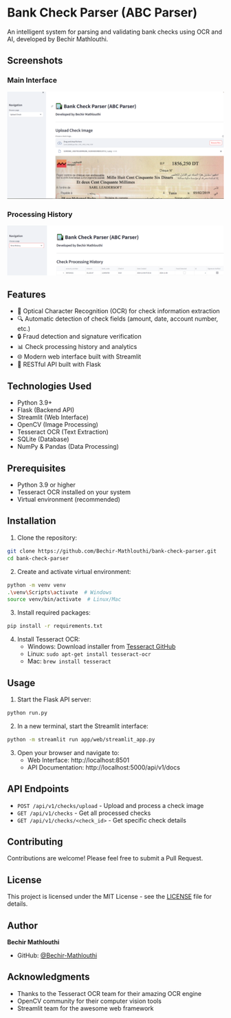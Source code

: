 # Bank Check Parser (ABC Parser)

An intelligent system for parsing and validating bank checks using OCR and AI, developed by Bechir Mathlouthi.

## Screenshots

### Main Interface
![Main Interface](screenshots/1.PNG)


### Processing History
![Processing History](screenshots/2.png)

## Features

- 📝 Optical Character Recognition (OCR) for check information extraction
- 🔍 Automatic detection of check fields (amount, date, account number, etc.)
- 🔒 Fraud detection and signature verification
- 📊 Check processing history and analytics
- 🌐 Modern web interface built with Streamlit
- 🚀 RESTful API built with Flask

## Technologies Used

- Python 3.9+
- Flask (Backend API)
- Streamlit (Web Interface)
- OpenCV (Image Processing)
- Tesseract OCR (Text Extraction)
- SQLite (Database)
- NumPy & Pandas (Data Processing)

## Prerequisites

- Python 3.9 or higher
- Tesseract OCR installed on your system
- Virtual environment (recommended)

## Installation

1. Clone the repository:
```bash
git clone https://github.com/Bechir-Mathlouthi/bank-check-parser.git
cd bank-check-parser
```

2. Create and activate virtual environment:
```bash
python -m venv venv
.\venv\Scripts\activate  # Windows
source venv/bin/activate  # Linux/Mac
```

3. Install required packages:
```bash
pip install -r requirements.txt
```

4. Install Tesseract OCR:
   - Windows: Download installer from [Tesseract GitHub](https://github.com/UB-Mannheim/tesseract/wiki)
   - Linux: `sudo apt-get install tesseract-ocr`
   - Mac: `brew install tesseract`

## Usage

1. Start the Flask API server:
```bash
python run.py
```

2. In a new terminal, start the Streamlit interface:
```bash
python -m streamlit run app/web/streamlit_app.py
```

3. Open your browser and navigate to:
   - Web Interface: http://localhost:8501
   - API Documentation: http://localhost:5000/api/v1/docs

## API Endpoints

- `POST /api/v1/checks/upload` - Upload and process a check image
- `GET /api/v1/checks` - Get all processed checks
- `GET /api/v1/checks/<check_id>` - Get specific check details

## Contributing

Contributions are welcome! Please feel free to submit a Pull Request.

## License

This project is licensed under the MIT License - see the [LICENSE](LICENSE) file for details.

## Author

**Bechir Mathlouthi**
- GitHub: [@Bechir-Mathlouthi](https://github.com/Bechir-Mathlouthi)

## Acknowledgments

- Thanks to the Tesseract OCR team for their amazing OCR engine
- OpenCV community for their computer vision tools
- Streamlit team for the awesome web framework
